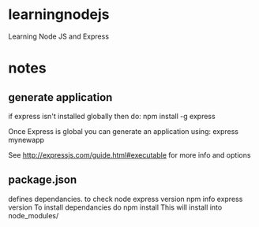 learningnodejs
==============

Learning Node JS and Express

# notes

## generate application

if express isn't installed globally then do:
	npm install -g express
	
Once Express is global you can generate an application using:
	express mynewapp

See http://expressjs.com/guide.html#executable for more info and options

## package.json
defines dependancies. 
to check node express version 
	npm info express version
To install dependancies do 
	npm install
This will install into node_modules/

